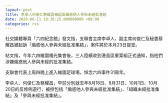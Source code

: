 ```yaml
---
layout: post
title: 李卓人何俊仁蔡耀昌被起訴煽惑他人參與未經批准結
date: 2020-06-11 19:38:25.000000000 +08:00
categories: rss
---
```


社交媒體專頁「六四紀念館」發文指，支聯會主席李卓人、副主席何俊仁及秘書蔡耀昌被起訴「煽惑他人參與未經批准集結」，案件將於本月23日提堂。

帖文指，今年六四維園燭光集會後，三人陸續收到港島區重案組正式通知，指他們涉嫌煽惑他人參與未經的批准集結。

支聯會代表上周四晚上進入維園足球場，悼念六四事件31周年。

李卓人、何俊仁及蔡耀昌，早前分別就去年8月18日、8月31日、10月1日、10月20日的反修例遊行，被控包括「煽惑他人參與未經批准集結」、「組織未經批准集結」及「參與未經批准集結」。
